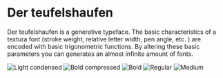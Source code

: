 # Der teufelshaufen

Der teufelshaufen is a generative typeface. The basic characteristics of
a textura font (stroke weight, relative letter width, pen angle, etc. )
are encoded with basic trigonometric functions. By altering these basic
parameters you can generates an almost infinite amount of fonts.

![Light condensed]('./output/20200458.svg')
![Bold compressed]('./output/100103545.svg')
![Bold]('./output/100803545.svg')
![Regular]('./output/501203020.svg')
![Medium]('./output/751002530.svg')